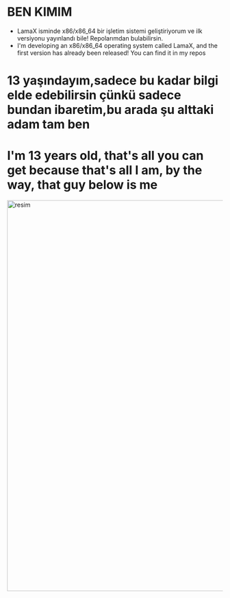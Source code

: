 # BEN KIMIM
* LamaX isminde x86/x86_64 bir işletim sistemi geliştiriyorum ve ilk versiyonu yayınlandı bile! Repolarımdan bulabilirsin.
* I'm developing an x86/x86_64 operating system called LamaX, and the first version has already been released! You can find it in my repos
# 13 yaşındayım,sadece bu kadar bilgi elde edebilirsin çünkü sadece bundan ibaretim,bu arada şu alttaki adam tam ben
# I'm 13 years old, that's all you can get because that's all I am, by the way, that guy below is me


<img width="1368" height="911" alt="resim" src="https://github.com/user-attachments/assets/0cb5f8cf-f60b-4983-bd7a-226c68a7763f" />
